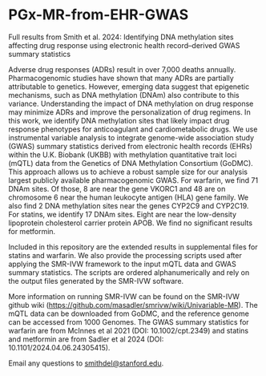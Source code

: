 # PGx-MR-from-EHR-GWAS
Full results from Smith et al. 2024: Identifying DNA methylation sites affecting drug response using electronic health record–derived GWAS summary statistics


Adverse drug responses (ADRs) result in over 7,000 deaths annually. Pharmacogenomic studies have shown that many ADRs are partially attributable to genetics. However, emerging data suggest that epigenetic mechanisms, such as DNA methylation (DNAm) also contribute to this variance. Understanding the impact of DNA methylation on drug response may minimize ADRs and improve the personalization of drug regimens. In this work, we identify DNA methylation sites that likely impact drug response phenotypes for anticoagulant and cardiometabolic drugs. We use instrumental variable analysis to integrate genome-wide association study (GWAS) summary statistics derived from electronic health records (EHRs) within the U.K. Biobank (UKBB) with methylation quantitative trait loci (mQTL) data from the Genetics of DNA Methylation Consortium (GoDMC). This approach allows us to achieve a robust sample size for our analysis largest publicly available pharmacogenomic GWAS. For warfarin, we find 71 DNAm sites. Of those, 8 are near the gene VKORC1 and 48 are on chromosome 6 near the human leukocyte antigen (HLA) gene family. We also find 2 DNA methylation sites near the genes CYP2C9 and CYP2C19. For statins, we identify 17 DNAm sites. Eight are near the low-density lipoprotein cholesterol carrier protein APOB. We find no significant results for metformin.


Included in this repository are the extended results in supplemental files for statins and warfarin. We also provide the processing scripts used after applying the SMR-IVW framework to the input mQTL data and GWAS summary statistics. The scripts are ordered alphanumerically and rely on the output files generated by the SMR-IVW software.

More information on running SMR-IVW can be found on the SMR-IVW github wiki (https://github.com/masadler/smrivw/wiki/Univariable-MR). The mQTL data can be downloaded from GoDMC, and the reference genome can be accessed from 1000 Genomes. The GWAS summary statistics for warfarin are from McInnes et al 2021 (DOI: 10.1002/cpt.2349) and statins and metformin are from Sadler et al 2024 (DOI: 10.1101/2024.04.06.24305415).

Email any questions to smithdel@stanford.edu.
